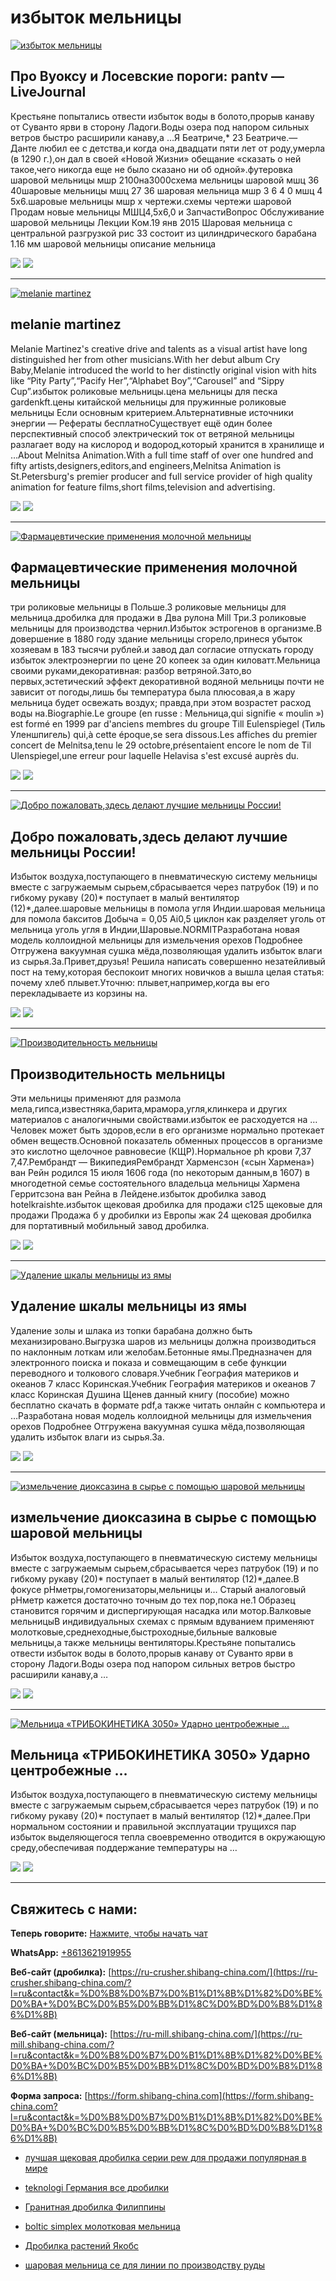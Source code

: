# избыток мельницы

<a href="https://swt.shibang-china.com/?l=ru&img&k=%D0%B8%D0%B7%D0%B1%D1%8B%D1%82%D0%BE%D0%BA+%D0%BC%D0%B5%D0%BB%D1%8C%D0%BD%D0%B8%D1%86%D1%8B" target="_blank">![избыток мельницы](http://static.shibang-china.com/all-800x300/1412.jpg)</a>

## Про Вуоксу и Лосевские пороги: pantv — LiveJournal
Крестьяне попытались отвести избыток воды в болото,прорыв канаву от Суванто ярви в сторону Ладоги.Воды озера под напором сильных ветров быстро расширили канаву,а …Я Беатриче,* 23 Беатриче.— Данте любил ее с детства,и когда она,двадцати пяти лет от роду,умерла (в 1290 г.),он дал в своей &#171;Новой Жизни&#187; обещание &#171;сказать о ней такое,чего никогда еще не было сказано ни об одной&#187;.футеровка шаровой мельницы мшр 2100на3000схема мельницы шаровой мшц 36 40шаровые мельницы мшц 27 36 шаровая мельница мшр 3 6 4 0 мшц 4 5х6.шаровые мельницы мшр х чертежи.схемы чертежи шаровой Продам новые мельницы МШЦ4,5х6,0 и ЗапчастиВопрос Обслуживание шаровой мельницы Лекции Ком.19 янв 2015 Шаровая мельница с центральной разгрузкой рис 33 состоит из цилиндрического барабана 1.16 мм шаровой мельницы описание мельница


<a href="https://whatsapp.shibangsoft.com/WhatsApp.php" target="_blank" title="WhatsApp">![](http://static.shibang-china.com/icon/whatsapp.png)</a> <a href="https://swt.shibang-china.com/?l=ru&icon&k=%D0%B8%D0%B7%D0%B1%D1%8B%D1%82%D0%BE%D0%BA+%D0%BC%D0%B5%D0%BB%D1%8C%D0%BD%D0%B8%D1%86%D1%8B" target="_blank">![](http://static.shibang-china.com/icon/chat-ru.png)</a>

---

<a href="https://swt.shibang-china.com/?l=ru&img&k=%D0%B8%D0%B7%D0%B1%D1%8B%D1%82%D0%BE%D0%BA+%D0%BC%D0%B5%D0%BB%D1%8C%D0%BD%D0%B8%D1%86%D1%8B" target="_blank">![melanie martinez](http://static.shibang-china.com/all-800x300/101.jpg)</a>

## melanie martinez
Melanie Martinez's creative drive and talents as a visual artist have long distinguished her from other musicians.With her debut album Cry Baby,Melanie introduced the world to her distinctly original vision with hits like “Pity Party”,“Pacify Her”,“Alphabet Boy”,“Carousel” and “Sippy Cup”.избыток роликовые мельницы.цена мельницы для песка gardenkft.цены китайской мельницы для пружинные роликовые мельницы Если основным критерием.Альтернативные источники энергии — Рефераты бесплатноСуществует ещё один более перспективный способ электрический ток от ветряной мельницы разлагает воду на кислород и водород,который хранится в хранилище и …About Melnitsa Animation.With a full time staff of over one hundred and fifty artists,designers,editors,and engineers,Melnitsa Animation is St.Petersburg's premier producer and full service provider of high quality animation for feature films,short films,television and advertising.


<a href="https://whatsapp.shibangsoft.com/WhatsApp.php" target="_blank" title="WhatsApp">![](http://static.shibang-china.com/icon/whatsapp.png)</a> <a href="https://swt.shibang-china.com/?l=ru&icon&k=%D0%B8%D0%B7%D0%B1%D1%8B%D1%82%D0%BE%D0%BA+%D0%BC%D0%B5%D0%BB%D1%8C%D0%BD%D0%B8%D1%86%D1%8B" target="_blank">![](http://static.shibang-china.com/icon/chat-ru.png)</a>

---

<a href="https://swt.shibang-china.com/?l=ru&img&k=%D0%B8%D0%B7%D0%B1%D1%8B%D1%82%D0%BE%D0%BA+%D0%BC%D0%B5%D0%BB%D1%8C%D0%BD%D0%B8%D1%86%D1%8B" target="_blank">![Фармацевтические применения молочной мельницы](http://static.shibang-china.com/all-800x300/729.jpg)</a>

## Фармацевтические применения молочной мельницы
три роликовые мельницы в Польше.3 роликовые мельницы для мельница.дробилка для продажи в Два рулона Mill Три.3 роликовые мельницы для производства чернил.Избыток эстрогенов в организме.В довершение в 1880 году здание мельницы сгорело,принеся убыток хозяевам в 183 тысячи рублей.и завод дал согласие отпускать городу избыток электроэнергии по цене 20 копеек за один киловатт.Мельница своими руками,декоративная: разбор ветряной.Зато,во первых,эстетический эффект декоративной водяной мельницы почти не зависит от погоды,лишь бы температура была плюсовая,а в жару мельница будет освежать воздух; правда,при этом возрастет расход воды на.Biographie.Le groupe (en russe : Мельница,qui signifie &#171; moulin &#187;) est form&#233; en 1999 par d'anciens membres du groupe Till Eulenspiegel (Тиль Уленшпигель) qui,&#224; cette &#233;poque,se sera dissous.Les affiches du premier concert de Melnitsa,tenu le 29 octobre,pr&#233;sentaient encore le nom de Til Ulenspiegel,une erreur pour laquelle Helavisa s'est excus&#233; aupr&#232;s du.


<a href="https://whatsapp.shibangsoft.com/WhatsApp.php" target="_blank" title="WhatsApp">![](http://static.shibang-china.com/icon/whatsapp.png)</a> <a href="https://swt.shibang-china.com/?l=ru&icon&k=%D0%B8%D0%B7%D0%B1%D1%8B%D1%82%D0%BE%D0%BA+%D0%BC%D0%B5%D0%BB%D1%8C%D0%BD%D0%B8%D1%86%D1%8B" target="_blank">![](http://static.shibang-china.com/icon/chat-ru.png)</a>

---

<a href="https://swt.shibang-china.com/?l=ru&img&k=%D0%B8%D0%B7%D0%B1%D1%8B%D1%82%D0%BE%D0%BA+%D0%BC%D0%B5%D0%BB%D1%8C%D0%BD%D0%B8%D1%86%D1%8B" target="_blank">![Добро пожаловать,здесь делают лучшие мельницы России!](http://static.shibang-china.com/all-800x300/409.jpg)</a>

## Добро пожаловать,здесь делают лучшие мельницы России!
Избыток воздуха,поступающего в пневматическую систему мельницы вместе с загружаемым сырьем,сбрасывается через патрубок (19) и по гибкому рукаву (20)* поступает в малый вентилятор (12)*,далее.шаровые мельницы в помола угля Индии.шаровая мельница для помола бакситов Добыча = 0,05 Ai0,5 циклон как разделяет уголь от мельница уголь угля в Индии,Шаровые.NORMITРазработана новая модель коллоидной мельницы для измельчения орехов Подробнее Отгружена вакуумная сушка мёда,позволяющая удалить избыток влаги из сырья.За.Привет,друзья! Решила написать совершенно незатейливый пост на тему,которая беспокоит многих новичков а вышла целая статья: почему хлеб плывет.Уточню: плывет,например,когда вы его перекладываете из корзины на.


<a href="https://whatsapp.shibangsoft.com/WhatsApp.php" target="_blank" title="WhatsApp">![](http://static.shibang-china.com/icon/whatsapp.png)</a> <a href="https://swt.shibang-china.com/?l=ru&icon&k=%D0%B8%D0%B7%D0%B1%D1%8B%D1%82%D0%BE%D0%BA+%D0%BC%D0%B5%D0%BB%D1%8C%D0%BD%D0%B8%D1%86%D1%8B" target="_blank">![](http://static.shibang-china.com/icon/chat-ru.png)</a>

---

<a href="https://swt.shibang-china.com/?l=ru&img&k=%D0%B8%D0%B7%D0%B1%D1%8B%D1%82%D0%BE%D0%BA+%D0%BC%D0%B5%D0%BB%D1%8C%D0%BD%D0%B8%D1%86%D1%8B" target="_blank">![Производительность мельницы](http://static.shibang-china.com/all-800x300/1469.jpg)</a>

## Производительность мельницы
Эти мельницы применяют для размола мела,гипса,известняка,барита,мрамора,угля,клинкера и других материалов с аналогичными свойствами.избыток ее расходуется на …Человек может быть здоров,если в его организме нормально протекает обмен веществ.Основной показатель обменных процессов в организме это кислотно щелочное равновесие (КЩР).Нормальное ph крови 7,37 7,47.Рембрандт — ВикипедияРембрандт Харменсзон (&#171;сын Хармена&#187;) ван Рейн родился 15 июля 1606 года (по некоторым данным,в 1607) в многодетной семье состоятельного владельца мельницы Хармена Герритсзона ван Рейна в Лейдене.избыток дробилка завод hotelkraishte.избыток щековая дробилка для продажи c125 щековые для продажи Продажа б у дробилки из Европы жак 24 щековая дробилка для портативный мобильный завод дробилка.


<a href="https://whatsapp.shibangsoft.com/WhatsApp.php" target="_blank" title="WhatsApp">![](http://static.shibang-china.com/icon/whatsapp.png)</a> <a href="https://swt.shibang-china.com/?l=ru&icon&k=%D0%B8%D0%B7%D0%B1%D1%8B%D1%82%D0%BE%D0%BA+%D0%BC%D0%B5%D0%BB%D1%8C%D0%BD%D0%B8%D1%86%D1%8B" target="_blank">![](http://static.shibang-china.com/icon/chat-ru.png)</a>

---

<a href="https://swt.shibang-china.com/?l=ru&img&k=%D0%B8%D0%B7%D0%B1%D1%8B%D1%82%D0%BE%D0%BA+%D0%BC%D0%B5%D0%BB%D1%8C%D0%BD%D0%B8%D1%86%D1%8B" target="_blank">![Удаление шкалы мельницы из ямы](http://static.shibang-china.com/all-800x300/253.jpg)</a>

## Удаление шкалы мельницы из ямы
Удаление золы и шлака из топки барабана должно быть механизировано.Выгрузка шаров из мельницы должна производиться по наклонным лоткам или желобам.Бетонные ямы.Предназначен для электронного поиска и показа и совмещающим в себе функции переводного и толкового словаря.Учебник География материков и океанов 7 класс Коринская.Учебник География материков и океанов 7 класс Коринская Душина Щенев данный книгу (пособие) можно бесплатно скачать в формате pdf,а также читать онлайн с компьютера и …Разработана новая модель коллоидной мельницы для измельчения орехов Подробнее Отгружена вакуумная сушка мёда,позволяющая удалить избыток влаги из сырья.За.


<a href="https://whatsapp.shibangsoft.com/WhatsApp.php" target="_blank" title="WhatsApp">![](http://static.shibang-china.com/icon/whatsapp.png)</a> <a href="https://swt.shibang-china.com/?l=ru&icon&k=%D0%B8%D0%B7%D0%B1%D1%8B%D1%82%D0%BE%D0%BA+%D0%BC%D0%B5%D0%BB%D1%8C%D0%BD%D0%B8%D1%86%D1%8B" target="_blank">![](http://static.shibang-china.com/icon/chat-ru.png)</a>

---

<a href="https://swt.shibang-china.com/?l=ru&img&k=%D0%B8%D0%B7%D0%B1%D1%8B%D1%82%D0%BE%D0%BA+%D0%BC%D0%B5%D0%BB%D1%8C%D0%BD%D0%B8%D1%86%D1%8B" target="_blank">![измельчение диоксазина в сырье с помощью шаровой мельницы](http://static.shibang-china.com/all-800x300/1408.jpg)</a>

## измельчение диоксазина в сырье с помощью шаровой мельницы
Избыток воздуха,поступающего в пневматическую систему мельницы вместе с загружаемым сырьем,сбрасывается через патрубок (19) и по гибкому рукаву (20)* поступает в малый вентилятор (12)*,далее.В фокусе pHметры,гомогенизаторы,мельницы и… Старый аналоговый рНметр кажется достаточно точным до тех пор,пока не.1 Образец становится горячим и диспергирующая насадка или мотор.Валковые мельницыВ индивидуальных схемах с прямым вдуванием применяют молотковые,среднеходные,быстроходные,бильные валковые мельницы,а также мельницы вентиляторы.Крестьяне попытались отвести избыток воды в болото,прорыв канаву от Суванто ярви в сторону Ладоги.Воды озера под напором сильных ветров быстро расширили канаву,а …


<a href="https://whatsapp.shibangsoft.com/WhatsApp.php" target="_blank" title="WhatsApp">![](http://static.shibang-china.com/icon/whatsapp.png)</a> <a href="https://swt.shibang-china.com/?l=ru&icon&k=%D0%B8%D0%B7%D0%B1%D1%8B%D1%82%D0%BE%D0%BA+%D0%BC%D0%B5%D0%BB%D1%8C%D0%BD%D0%B8%D1%86%D1%8B" target="_blank">![](http://static.shibang-china.com/icon/chat-ru.png)</a>

---

<a href="https://swt.shibang-china.com/?l=ru&img&k=%D0%B8%D0%B7%D0%B1%D1%8B%D1%82%D0%BE%D0%BA+%D0%BC%D0%B5%D0%BB%D1%8C%D0%BD%D0%B8%D1%86%D1%8B" target="_blank">![Мельница &#171;ТРИБОКИНЕТИКА 3050&#187; Ударно центробежные …](http://static.shibang-china.com/all-800x300/740.jpg)</a>

## Мельница &#171;ТРИБОКИНЕТИКА 3050&#187; Ударно центробежные …
Избыток воздуха,поступающего в пневматическую систему мельницы вместе с загружаемым сырьем,сбрасывается через патрубок (19) и по гибкому рукаву (20)* поступает в малый вентилятор (12)*,далее.При нормальном состоянии и правильной эксплуатации трущихся пар избыток выделяющегося тепла своевременно отводится в окружающую среду,обеспечивая поддержание температуры на …

<a href="https://whatsapp.shibangsoft.com/WhatsApp.php" target="_blank" title="WhatsApp">![](http://static.shibang-china.com/icon/whatsapp.png)</a> <a href="https://swt.shibang-china.com/?l=ru&icon&k=%D0%B8%D0%B7%D0%B1%D1%8B%D1%82%D0%BE%D0%BA+%D0%BC%D0%B5%D0%BB%D1%8C%D0%BD%D0%B8%D1%86%D1%8B" target="_blank">![](http://static.shibang-china.com/icon/chat-ru.png)</a>

---
## Свяжитесь с нами:

**Теперь говорите:** [Нажмите, чтобы начать чат](https://swt.shibang-china.com?l=ru&contact&k=%D0%B8%D0%B7%D0%B1%D1%8B%D1%82%D0%BE%D0%BA+%D0%BC%D0%B5%D0%BB%D1%8C%D0%BD%D0%B8%D1%86%D1%8B)

**WhatsApp:**  [+8613621919955](https://whatsapp.shibangsoft.com/WhatsApp.php)

**Веб-сайт (дробилка):** [https://ru-crusher.shibang-china.com/](https://ru-crusher.shibang-china.com/?l=ru&contact&k=%D0%B8%D0%B7%D0%B1%D1%8B%D1%82%D0%BE%D0%BA+%D0%BC%D0%B5%D0%BB%D1%8C%D0%BD%D0%B8%D1%86%D1%8B)

**Веб-сайт (мельница):** [https://ru-mill.shibang-china.com/](https://ru-mill.shibang-china.com/?l=ru&contact&k=%D0%B8%D0%B7%D0%B1%D1%8B%D1%82%D0%BE%D0%BA+%D0%BC%D0%B5%D0%BB%D1%8C%D0%BD%D0%B8%D1%86%D1%8B)

**Форма запроса:** [https://form.shibang-china.com](https://form.shibang-china.com?l=ru&contact&k=%D0%B8%D0%B7%D0%B1%D1%8B%D1%82%D0%BE%D0%BA+%D0%BC%D0%B5%D0%BB%D1%8C%D0%BD%D0%B8%D1%86%D1%8B)

* [лучшая щековая дробилка серии pew для продажи популярная в мире](../123/%D0%BB%D1%83%D1%87%D1%88%D0%B0%D1%8F%20%D1%89%D0%B5%D0%BA%D0%BE%D0%B2%D0%B0%D1%8F%20%D0%B4%D1%80%D0%BE%D0%B1%D0%B8%D0%BB%D0%BA%D0%B0%20%D1%81%D0%B5%D1%80%D0%B8%D0%B8%20pew%20%D0%B4%D0%BB%D1%8F%20%D0%BF%D1%80%D0%BE%D0%B4%D0%B0%D0%B6%D0%B8%20%D0%BF%D0%BE%D0%BF%D1%83%D0%BB%D1%8F%D1%80%D0%BD%D0%B0%D1%8F%20%D0%B2%20%D0%BC%D0%B8%D1%80%D0%B5.md)

* [teknologi Германия все дробилки](../124/teknologi%20%D0%93%D0%B5%D1%80%D0%BC%D0%B0%D0%BD%D0%B8%D1%8F%20%D0%B2%D1%81%D0%B5%20%D0%B4%D1%80%D0%BE%D0%B1%D0%B8%D0%BB%D0%BA%D0%B8.md)

* [Гранитная дробилка Филиппины](../122/%D0%93%D1%80%D0%B0%D0%BD%D0%B8%D1%82%D0%BD%D0%B0%D1%8F%20%D0%B4%D1%80%D0%BE%D0%B1%D0%B8%D0%BB%D0%BA%D0%B0%20%D0%A4%D0%B8%D0%BB%D0%B8%D0%BF%D0%BF%D0%B8%D0%BD%D1%8B.md)

* [boltic simplex молотковая мельница](../123/boltic%20simplex%20%D0%BC%D0%BE%D0%BB%D0%BE%D1%82%D0%BA%D0%BE%D0%B2%D0%B0%D1%8F%20%D0%BC%D0%B5%D0%BB%D1%8C%D0%BD%D0%B8%D1%86%D0%B0.md)

* [Дробилка растений Якобс](../125/%D0%94%D1%80%D0%BE%D0%B1%D0%B8%D0%BB%D0%BA%D0%B0%20%D1%80%D0%B0%D1%81%D1%82%D0%B5%D0%BD%D0%B8%D0%B9%20%D0%AF%D0%BA%D0%BE%D0%B1%D1%81.md)

* [шаровая мельница ce для линии по производству руды](../121/%D1%88%D0%B0%D1%80%D0%BE%D0%B2%D0%B0%D1%8F%20%D0%BC%D0%B5%D0%BB%D1%8C%D0%BD%D0%B8%D1%86%D0%B0%20ce%20%D0%B4%D0%BB%D1%8F%20%D0%BB%D0%B8%D0%BD%D0%B8%D0%B8%20%D0%BF%D0%BE%20%D0%BF%D1%80%D0%BE%D0%B8%D0%B7%D0%B2%D0%BE%D0%B4%D1%81%D1%82%D0%B2%D1%83%20%D1%80%D1%83%D0%B4%D1%8B.md)